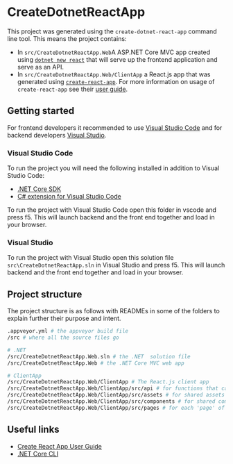 # CreateDotnetReactApp

This project was generated using the `create-dotnet-react-app` command line tool. This means the project contains:

- In `src/CreateDotnetReactApp.Web`A ASP.NET Core MVC app created using [`dotnet new react`](https://docs.microsoft.com/en-us/dotnet/core/tools/dotnet-new?tabs=netcore21) that will serve up the frontend application and serve as an API.
- In `src/CreateDotnetReactApp.Web/ClientApp` a React.js app that was generated using [`create-react-app`](https://github.com/facebook/create-react-app). For more information on usage of `create-react-app` see their [user guide](https://facebook.github.io/create-react-app/).

## Getting started

For frontend developers it recommended to use [Visual Studio Code](https://code.visualstudio.com/) and for backend developers [Visual Studio](https://visualstudio.microsoft.com/vs/).

### Visual Studio Code

To run the project you will need the following installed in addition to Visual Studio Code:

- [.NET Core SDK](https://dotnet.microsoft.com/download)
- [C# extension for Visual Studio Code](https://marketplace.visualstudio.com/items?itemName=ms-vscode.csharp)

To run the project with Visual Studio Code open this folder in vscode and press f5. This will launch backend and the front end together and load in your browser.

### Visual Studio

To run the project with Visual Studio open this solution file `src\CreateDotnetReactApp.sln` in Visual Studio and press f5. This will launch backend and the front end together and load in your browser.

## Project structure

The project structure is as follows with READMEs in some of the folders to explain further their purpose and intent.

``` bash
.appveyor.yml # the appveyor build file
/src # where all the source files go

# .NET
/src/CreateDotnetReactApp.Web.sln # the .NET  solution file
/src/CreateDotnetReactApp.Web # the .NET Core MVC web app

# ClientApp
/src/CreateDotnetReactApp.Web/ClientApp # The React.js client app
/src/CreateDotnetReactApp.Web/ClientApp/src/api # for functions that call the api
/src/CreateDotnetReactApp.Web/ClientApp/src/assets # for shared assets
/src/CreateDotnetReactApp.Web/ClientApp/src/components # for shared components
/src/CreateDotnetReactApp.Web/ClientApp/src/pages # for each 'page' of the site with it's own subfolders and components
```

## Useful links

- [Create React App User Guide](https://facebook.github.io/create-react-app)
- [.NET Core CLI](https://docs.microsoft.com/en-us/dotnet/core/tools/?tabs=netcore2x)